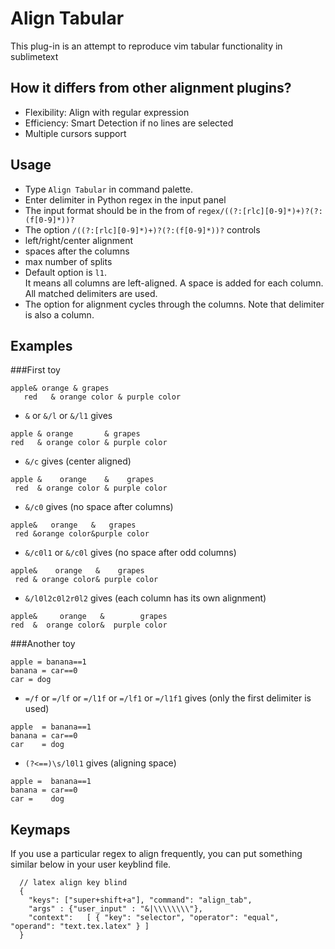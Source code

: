 Align Tabular
==============
This plug-in is an attempt to reproduce vim tabular functionality in sublimetext

How it differs from other alignment plugins?
------------
- Flexibility: Align with regular expression
- Efficiency: Smart Detection if no lines are selected
- Multiple cursors support

Usage
------------
- Type `Align Tabular` in command palette.
- Enter delimiter in Python regex in the input panel
- The input format should be in the from of `regex/((?:[rlc][0-9]*)+)?(?:(f[0-9]*))?`
- The option `/((?:[rlc][0-9]*)+)?(?:(f[0-9]*))?` controls
 - left/right/center alignment
 - spaces after the columns
 - max number of splits
- Default option is `l1`. <br>
It means all columns are left-aligned. A space is added for each column. All matched delimiters are used.
- The option for alignment cycles through the columns. Note that delimiter is also a column.

Examples
------------
###First toy
```
apple& orange & grapes
   red   & orange color & purple color
```


- `&` or `&/l` or `&/l1` gives 

```
apple & orange       & grapes
red   & orange color & purple color
```

- `&/c` gives (center aligned)

```
apple &    orange    &    grapes
 red  & orange color & purple color
```
- `&/c0` gives (no space after columns)

```
apple&   orange   &   grapes
 red &orange color&purple color
```
- `&/c0l1` or `&/c0l` gives (no space after odd columns)

```
apple&    orange   &    grapes
 red & orange color& purple color
```
- `&/l0l2c0l2r0l2` gives (each column has its own alignment)

```
apple&     orange   &        grapes
red  &  orange color&  purple color
```

###Another toy

```
apple = banana==1
banana = car==0
car = dog
```
- `=/f` or `=/lf` or `=/l1f` or `=/lf1` or `=/l1f1` gives (only the first delimiter is used)

```
apple  = banana==1
banana = car==0
car    = dog
```

- `(?<==)\s/l0l1` gives (aligning space)

```
apple =  banana==1
banana = car==0   
car =    dog           
```

Keymaps
------------
If you use a particular regex to align frequently, you can put something similar below in your user keyblind file.

```
  // latex align key blind
  {
    "keys": ["super+shift+a"], "command": "align_tab",
    "args" : {"user_input" : "&|\\\\\\\\"},
    "context":   [ { "key": "selector", "operator": "equal", "operand": "text.tex.latex" } ]
  }
```